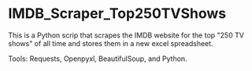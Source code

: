 # IMDB_Scraper_Top250TVShows

This is a Python scrip that scrapes the IMDB website for the top "250 TV shows" of all time and stores them in a new excel spreadsheet.

Tools: Requests, Openpyxl, BeautifulSoup, and Python.
